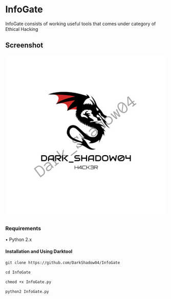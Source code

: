 # InfoGate
InfoGate consists of working useful tools that comes under category of Ethical Hacking

## Screenshot
<img src="Dark_Shadow04.png">

### Requirements
• Python 2.x

#### Installation and Using Darktool
```
git clone https://github.com/DarkShadow04/InfoGate
```
```
cd InfoGate
```
```
chmod +x InfoGate.py
```
```
python2 InfoGate.py
```

